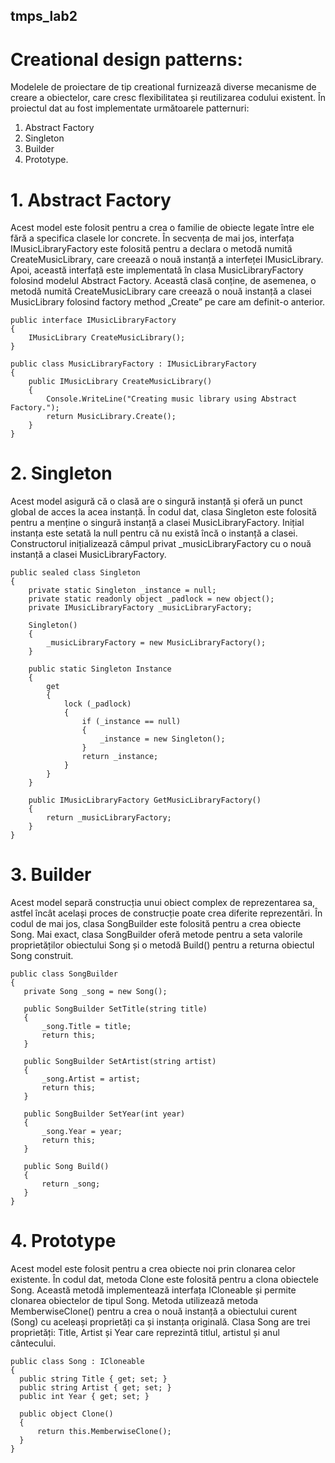 ## tmps_lab2

# Creational design patterns:
Modelele de proiectare de tip creational furnizează diverse mecanisme de creare a obiectelor, care cresc flexibilitatea și reutilizarea codului existent. În proiectul dat au fost implementate următoarele patternuri:


1. Abstract Factory
2. Singleton
3. Builder
4. Prototype.

# 1. Abstract Factory
Acest model este folosit pentru a crea o familie de obiecte legate între ele fără a specifica clasele lor concrete. În secvența de mai jos, interfața IMusicLibraryFactory este folosită pentru a declara o metodă numită CreateMusicLibrary, care creează o nouă instanță a interfeței IMusicLibrary. Apoi, această interfață este implementată în clasa MusicLibraryFactory folosind modelul Abstract Factory. Această clasă conține, de asemenea, o metodă numită CreateMusicLibrary care creează o nouă instanță a clasei MusicLibrary folosind factory method „Create” pe care am definit-o anterior.

```
public interface IMusicLibraryFactory
{
    IMusicLibrary CreateMusicLibrary();
}

public class MusicLibraryFactory : IMusicLibraryFactory
{
    public IMusicLibrary CreateMusicLibrary()
    {
        Console.WriteLine("Creating music library using Abstract Factory.");
        return MusicLibrary.Create();
    }
}

```

# 2. Singleton
Acest model asigură că o clasă are o singură instanță și oferă un punct global de acces la acea instanță. În codul dat, clasa Singleton este folosită pentru a menține o singură instanță a clasei MusicLibraryFactory. Inițial instanța este setată la null pentru că nu există încă o instanță a clasei. Constructorul inițializează câmpul privat _musicLibraryFactory cu o nouă instanță a clasei MusicLibraryFactory.

```
public sealed class Singleton
{
    private static Singleton _instance = null;
    private static readonly object _padlock = new object();
    private IMusicLibraryFactory _musicLibraryFactory;
    
    Singleton()
    {
        _musicLibraryFactory = new MusicLibraryFactory();
    }
    
    public static Singleton Instance
    {
        get
        {
            lock (_padlock)
            {
                if (_instance == null)
                {
                    _instance = new Singleton();
                }
                return _instance;
            }
        }
    }
    
    public IMusicLibraryFactory GetMusicLibraryFactory()
    {
        return _musicLibraryFactory;
    }
}

```
# 3. Builder
 Acest model separă construcția unui obiect complex de reprezentarea sa, astfel încât același proces de construcție poate crea diferite reprezentări. În codul de mai jos, clasa SongBuilder este folosită pentru a crea obiecte Song. Mai exact, clasa SongBuilder oferă metode pentru a seta valorile proprietăților obiectului Song și o metodă Build() pentru a returna obiectul Song construit.
 
 ```
 public class SongBuilder
{
    private Song _song = new Song();

    public SongBuilder SetTitle(string title)
    {
        _song.Title = title;
        return this;
    }

    public SongBuilder SetArtist(string artist)
    {
        _song.Artist = artist;
        return this;
    }

    public SongBuilder SetYear(int year)
    {
        _song.Year = year;
        return this;
    }

    public Song Build()
    {
        return _song;
    }
}

 ```
 
 # 4. Prototype
 Acest model este folosit pentru a crea obiecte noi prin clonarea celor existente. În codul dat, metoda Clone este folosită pentru a clona obiectele Song. Această metodă implementează interfața ICloneable și permite clonarea obiectelor de tipul Song. Metoda utilizează metoda MemberwiseClone() pentru a crea o nouă instanță a obiectului curent (Song) cu aceleași proprietăți ca și instanța originală. Clasa Song are trei proprietăți: Title, Artist și Year care reprezintă titlul, artistul și anul cântecului.
 
  ```
  public class Song : ICloneable
{
    public string Title { get; set; }
    public string Artist { get; set; }
    public int Year { get; set; }

    public object Clone()
    {
        return this.MemberwiseClone();
    }
}

  ```
 
